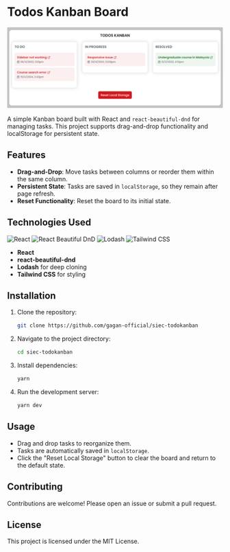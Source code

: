 # Todos Kanban Board
![Kanban Board Screenshot](public/uiss.png)

A simple Kanban board built with React and `react-beautiful-dnd` for managing tasks. This project supports drag-and-drop functionality and localStorage for persistent state.

## Features

- **Drag-and-Drop**: Move tasks between columns or reorder them within the same column.
- **Persistent State**: Tasks are saved in `localStorage`, so they remain after page refresh.
- **Reset Functionality**: Reset the board to its initial state.

## Technologies Used

![React](https://img.shields.io/badge/React-20232A?style=for-the-badge&logo=react&logoColor=61DAFB)
![React Beautiful DnD](https://img.shields.io/badge/-React%20Beautiful%20DnD-61DAFB?style=for-the-badge&logo=react&logoColor=white)
![Lodash](https://img.shields.io/badge/lodash-3492FF?style=for-the-badge&logo=lodash&logoColor=white)
![Tailwind CSS](https://img.shields.io/badge/TailwindCSS-38B2AC?style=for-the-badge&logo=tailwind-css&logoColor=white)
- **React**
- **react-beautiful-dnd**
- **Lodash** for deep cloning
- **Tailwind CSS** for styling

## Installation

1. Clone the repository:
   ```bash
   git clone https://github.com/gagan-official/siec-todokanban
   ```
2. Navigate to the project directory:
   ```bash
   cd siec-todokanban
   ```
3. Install dependencies:
   ```bash
   yarn
   ```
4. Run the development server:
   ```bash
   yarn dev
   ```

## Usage

- Drag and drop tasks to reorganize them.
- Tasks are automatically saved in `localStorage`.
- Click the "Reset Local Storage" button to clear the board and return to the default state.

## Contributing

Contributions are welcome! Please open an issue or submit a pull request.

## License

This project is licensed under the MIT License.
